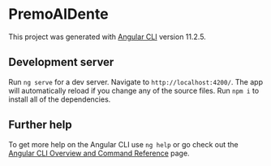 # PremoAlDente

This project was generated with [Angular CLI](https://github.com/angular/angular-cli) version 11.2.5.

## Development server

Run `ng serve` for a dev server. Navigate to `http://localhost:4200/`. The app will automatically reload if you change any of the source files.
Run `npm i` to install all of the dependencies.


## Further help

To get more help on the Angular CLI use `ng help` or go check out the [Angular CLI Overview and Command Reference](https://angular.io/cli) page.
